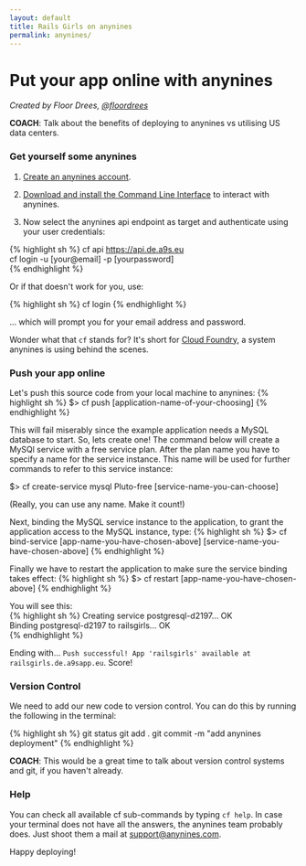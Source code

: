 ```yaml
---
layout: default
title: Rails Girls on anynines
permalink: anynines/
---
```


# Put your app online with anynines

*Created by Floor Drees, [@floordrees](https://twitter.com/floordrees)*

__COACH__: Talk about the benefits of deploying to anynines vs utilising US data centers.

### Get yourself some anynines

1. [Create an anynines account](http://anynines.com/).

2. [Download and install the Command Line Interface](https://anynines.zendesk.com/entries/60241846-How-to-install-the-CLI-v6) to interact with anynines.

3. Now select the anynines api endpoint as target and authenticate using your user credentials:

{% highlight sh %}
cf api https://api.de.a9s.eu  
cf login -u [your@email] -p [yourpassword]  
{% endhighlight %}


Or if that doesn't work for you, use:

{% highlight sh %}
cf login
{% endhighlight %}

... which will prompt you for your email address and password.

Wonder what that `cf` stands for? It's short for [Cloud Foundry](http://www.cloudfoundry.com/), a system anynines is using behind the scenes.

### Push your app online

Let's push this source code from your local machine to anynines:
{% highlight sh %}
$> cf push [application-name-of-your-choosing]
{% endhighlight %}

This will fail miserably since the example application needs a MySQL database to start. So, lets create one! The command below will create a MySQl service with a free service plan. After the plan name you have to specify a name for the service instance. This name will be used for further commands to refer to this service instance:

$> cf create-service mysql Pluto-free [service-name-you-can-choose]

(Really, you can use any name. Make it count!)

Next, binding the MySQL service instance to the application, to grant the application access to the MySQL instance, type:
{% highlight sh %}
$> cf bind-service [app-name-you-have-chosen-above] [service-name-you-have-chosen-above]
{% endhighlight %}

Finally we have to restart the application to make sure the service binding takes effect:
{% highlight sh %}
$> cf restart [app-name-you-have-chosen-above]
{% endhighlight %}

You will see this:  
{% highlight sh %}
Creating service postgresql-d2197... OK  
Binding postgresql-d2197 to railsgirls... OK  
{% endhighlight %}

Ending with... `Push successful! App 'railsgirls' available at railsgirls.de.a9sapp.eu`. Score!

### Version Control

We need to add our new code to version control. You can do this by running the following in the terminal:

{% highlight sh %}
git status
git add .
git commit -m "add anynines deployment"
{% endhighlight %}

__COACH__: This would be a great time to talk about version control systems and git, if you haven't already.

### Help

You can check all available cf sub-commands by typing `cf help`.
In case your terminal does not have all the answers, the anynines team probably does. Just shoot them a mail at support@anynines.com.

Happy deploying!
